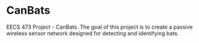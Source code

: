 # CanBats
EECS 473 Project - CanBats. The goal of this project is to create a passive wireless sensor network designed for detecting and identifying bats.

